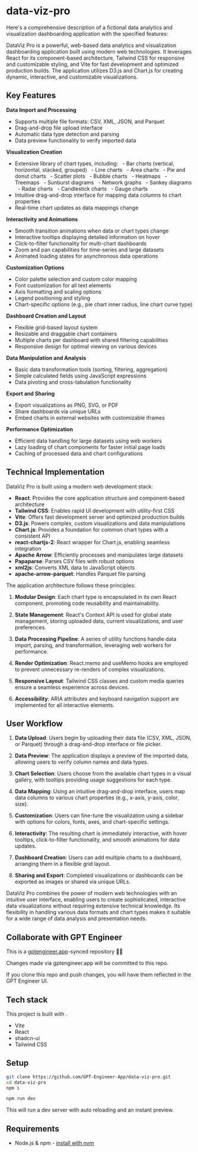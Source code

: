 # data-viz-pro

Here's a comprehensive description of a fictional data analytics and visualization dashboarding application with the specified features:




DataViz Pro is a powerful, web-based data analytics and visualization dashboarding application built using modern web technologies. It leverages React for its component-based architecture, Tailwind CSS for responsive and customizable styling, and Vite for fast development and optimized production builds. The application utilizes D3.js and Chart.js for creating dynamic, interactive, and customizable visualizations.




## Key Features




**Data Import and Processing**
- Supports multiple file formats: CSV, XML, JSON, and Parquet
- Drag-and-drop file upload interface
- Automatic data type detection and parsing
- Data preview functionality to verify imported data




**Visualization Creation**
- Extensive library of chart types, including:
  - Bar charts (vertical, horizontal, stacked, grouped)
  - Line charts
  - Area charts
  - Pie and donut charts
  - Scatter plots
  - Bubble charts
  - Heatmaps
  - Treemaps
  - Sunburst diagrams
  - Network graphs
  - Sankey diagrams
  - Radar charts
  - Candlestick charts
  - Gauge charts
- Intuitive drag-and-drop interface for mapping data columns to chart properties
- Real-time chart updates as data mappings change




**Interactivity and Animations**
- Smooth transition animations when data or chart types change
- Interactive tooltips displaying detailed information on hover
- Click-to-filter functionality for multi-chart dashboards
- Zoom and pan capabilities for time-series and large datasets
- Animated loading states for asynchronous data operations




**Customization Options**
- Color palette selection and custom color mapping
- Font customization for all text elements
- Axis formatting and scaling options
- Legend positioning and styling
- Chart-specific options (e.g., pie chart inner radius, line chart curve type)




**Dashboard Creation and Layout**
- Flexible grid-based layout system
- Resizable and draggable chart containers
- Multiple charts per dashboard with shared filtering capabilities
- Responsive design for optimal viewing on various devices




**Data Manipulation and Analysis**
- Basic data transformation tools (sorting, filtering, aggregation)
- Simple calculated fields using JavaScript expressions
- Data pivoting and cross-tabulation functionality




**Export and Sharing**
- Export visualizations as PNG, SVG, or PDF
- Share dashboards via unique URLs
- Embed charts in external websites with customizable iframes




**Performance Optimization**
- Efficient data handling for large datasets using web workers
- Lazy loading of chart components for faster initial page loads
- Caching of processed data and chart configurations




## Technical Implementation




DataViz Pro is built using a modern web development stack:




- **React**: Provides the core application structure and component-based architecture
- **Tailwind CSS**: Enables rapid UI development with utility-first CSS
- **Vite**: Offers fast development server and optimized production builds
- **D3.js**: Powers complex, custom visualizations and data manipulations
- **Chart.js**: Provides a foundation for common chart types with a consistent API
- **react-chartjs-2**: React wrapper for Chart.js, enabling seamless integration
- **Apache Arrow**: Efficiently processes and manipulates large datasets
- **Papaparse**: Parses CSV files with robust options
- **xml2js**: Converts XML data to JavaScript objects
- **apache-arrow-parquet**: Handles Parquet file parsing




The application architecture follows these principles:




1. **Modular Design**: Each chart type is encapsulated in its own React component, promoting code reusability and maintainability.




2. **State Management**: React's Context API is used for global state management, storing uploaded data, current visualizations, and user preferences.




3. **Data Processing Pipeline**: A series of utility functions handle data import, parsing, and transformation, leveraging web workers for performance.




4. **Render Optimization**: React.memo and useMemo hooks are employed to prevent unnecessary re-renders of complex visualizations.




5. **Responsive Layout**: Tailwind CSS classes and custom media queries ensure a seamless experience across devices.




6. **Accessibility**: ARIA attributes and keyboard navigation support are implemented for all interactive elements.




## User Workflow




1. **Data Upload**: Users begin by uploading their data file (CSV, XML, JSON, or Parquet) through a drag-and-drop interface or file picker.




2. **Data Preview**: The application displays a preview of the imported data, allowing users to verify column names and data types.




3. **Chart Selection**: Users choose from the available chart types in a visual gallery, with tooltips providing usage suggestions for each type.




4. **Data Mapping**: Using an intuitive drag-and-drop interface, users map data columns to various chart properties (e.g., x-axis, y-axis, color, size).




5. **Customization**: Users can fine-tune the visualization using a sidebar with options for colors, fonts, axes, and chart-specific settings.




6. **Interactivity**: The resulting chart is immediately interactive, with hover tooltips, click-to-filter functionality, and smooth animations for data updates.




7. **Dashboard Creation**: Users can add multiple charts to a dashboard, arranging them in a flexible grid layout.




8. **Sharing and Export**: Completed visualizations or dashboards can be exported as images or shared via unique URLs.




DataViz Pro combines the power of modern web technologies with an intuitive user interface, enabling users to create sophisticated, interactive data visualizations without requiring extensive technical knowledge. Its flexibility in handling various data formats and chart types makes it suitable for a wide range of data analysis and presentation needs.


## Collaborate with GPT Engineer

This is a [gptengineer.app](https://gptengineer.app)-synced repository 🌟🤖

Changes made via gptengineer.app will be committed to this repo.

If you clone this repo and push changes, you will have them reflected in the GPT Engineer UI.

## Tech stack

This project is built with .

- Vite
- React
- shadcn-ui
- Tailwind CSS

## Setup

```sh
git clone https://github.com/GPT-Engineer-App/data-viz-pro.git
cd data-viz-pro
npm i
```

```sh
npm run dev
```

This will run a dev server with auto reloading and an instant preview.

## Requirements

- Node.js & npm - [install with nvm](https://github.com/nvm-sh/nvm#installing-and-updating)
